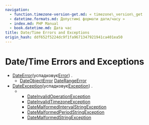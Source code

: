 ```yaml
---
navigation:
  - function.timezone-version-get.md: « timezone\_version\_get
  - datetime.formats.md: Допустимі формати дати/часу »
  - index.md: PHP Manual
  - book.datetime.md: Дата час
title: Date/Time Errors and Exceptions
origin_hash: ddf652f5224dc9f1fa9671347921941ca401ea50
---
```

# Date/Time Errors and Exceptions

-   [DateError](class.dateerror.md)(успадковує[Error](class.error.md)) .
    -   [DateObjectError](class.dateobjecterror.md) [DateRangeError](class.daterangeerror.md)
-   [DateException](class.dateexception.md)(успадковує[Exception](class.exception.md)) .
    -   -   [DateInvalidOperationException](class.dateinvalidoperationexception.md)
        -   [DateInvalidTimezoneException](class.dateinvalidtimezoneexception.md)
        -   [DateMalformedIntervalStringException](class.datemalformedintervalstringexception.md)
        -   [DateMalformedPeriodStringException](class.datemalformedperiodstringexception.md)
        -   [DateMalformedStringException](class.datemalformedstringexception.md)
